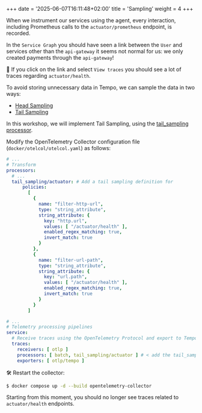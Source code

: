 +++
date = '2025-06-07T16:11:48+02:00'
title = 'Sampling'
weight = 4
+++

When we instrument our services using the agent, every interaction, including Prometheus calls to the
`actuator/prometheus` endpoint, is recorded.

In the `Service Graph` you should have seen a link between the `User` and services other than the `api-gateway` it seems
not normal for us: we only created payments through the `api-gateway`!

👀 If you click on the link and select `View traces` you should see a lot of traces regarding `actuator/health`.

To avoid storing unnecessary data in Tempo, we can sample the data in two ways:

* [Head Sampling](https://opentelemetry.io/docs/concepts/sampling/#head-sampling)
* [Tail Sampling](https://opentelemetry.io/docs/concepts/sampling/#tail-sampling)

In this workshop, we will implement Tail Sampling, using the 
[tail_sampling processor](https://github.com/open-telemetry/opentelemetry-collector-contrib/blob/main/processor/tailsamplingprocessor/README.md).

Modify the OpenTelemetry Collector configuration file (``docker/otelcol/otelcol.yaml``) as follows:

```yaml
# ...
# Transform
processors:
  # ...
  tail_sampling/actuator: # Add a tail sampling definition for
      policies:
        [
          {
            name: "filter-http-url",
            type: "string_attribute",
            string_attribute: {
              key: "http.url",
              values: [ "/actuator/health" ],
              enabled_regex_matching: true,
              invert_match: true
            }
          },
          {
            name: "filter-url-path",
            type: "string_attribute",
            string_attribute: {
              key: "url.path",
              values: [ "/actuator/health" ],
              enabled_regex_matching: true,
              invert_match: true
            }
          }
        ]

# ...
# Telemetry processing pipelines
service:
  # Receive traces using the OpenTelemetry Protocol and export to Tempo
  traces:
    receivers: [ otlp ]
    processors: [ batch, tail_sampling/actuator ] # < add the tail_sampling processor here
    exporters: [ otlp/tempo ]
```

🛠️ Restart the collector:

```bash
$ docker compose up -d --build opentelemetry-collector
```

Starting from this moment, you should no longer see traces related to `actuator/health` endpoints.